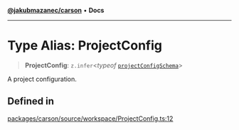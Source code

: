 [**@jakubmazanec/carson**](../README.md) • **Docs**

---

# Type Alias: ProjectConfig

> **ProjectConfig**: `z.infer`\<_typeof_
> [`projectConfigSchema`](../variables/projectConfigSchema.md)\>

A project configuration.

## Defined in

[packages/carson/source/workspace/ProjectConfig.ts:12](https://github.com/jakubmazanec/tools/blob/3137813ef46c72d3c081751f960a2aa2c61ad567/packages/carson/source/workspace/ProjectConfig.ts#L12)

